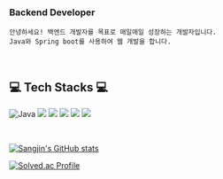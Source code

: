 ###  Backend Developer 
    
    안녕하세요! 백엔드 개발자를 목표로 매일매일 성장하는 개발자입니다.
    Java와 Spring boot를 사용하여 웹 개발을 합니다. 
<br/>

   
    
## 💻 Tech Stacks 💻

![Java](https://img.shields.io/badge/Java-007396.svg?&style=for-the-badge&logo=Java&logoColor=white)
<img src="https://img.shields.io/badge/Python-3776AB?style=for-the-badge&logo=Python&logoColor=white">
<img src="https://img.shields.io/badge/JavaScript-F7DF1E?style=for-the-badge&logo=JavaScript&logoColor=white">
<img src="https://img.shields.io/badge/Spring-6DB33F?style=for-the-badge&logo=Spring&logoColor=white">
<img src="https://img.shields.io/badge/MySQL-4479A1?style=for-the-badge&logo=MySQL&logoColor=white">
<img src="https://img.shields.io/badge/Amazon AWS-232F3E?style=for-the-badge&logo=Amazon AWS&logoColor=white">

<br/>
    

[![Sangjin's GitHub stats](https://github-readme-stats.vercel.app/api?username=leawvc)](https://github.com/anuraghazra/github-readme-stats)

[![Solved.ac Profile](http://mazassumnida.wtf/api/v2/generate_badge?boj=leawvc)](https://solved.ac/leawvc/)
   

